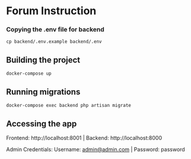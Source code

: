 # Forum Instruction

### Copying the .env file for backend
```
cp backend/.env.example backend/.env
```

## Building the project
```
docker-compose up
```

## Running migrations
```
docker-compose exec backend php artisan migrate
```

## Accessing the app
Frontend: http://localhost:8001 | Backend: http://localhost:8000

Admin Credentials: Username: admin@admin.com | Password: password
